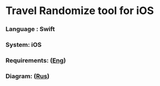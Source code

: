 # Travel Randomize tool for iOS

### Language : Swift 
### System: iOS

### Requirements: ([Eng](/Documents/Software%20Requirements%20Specification.md))
### Diagram: ([Rus](/Diagram/Diagram.md))
